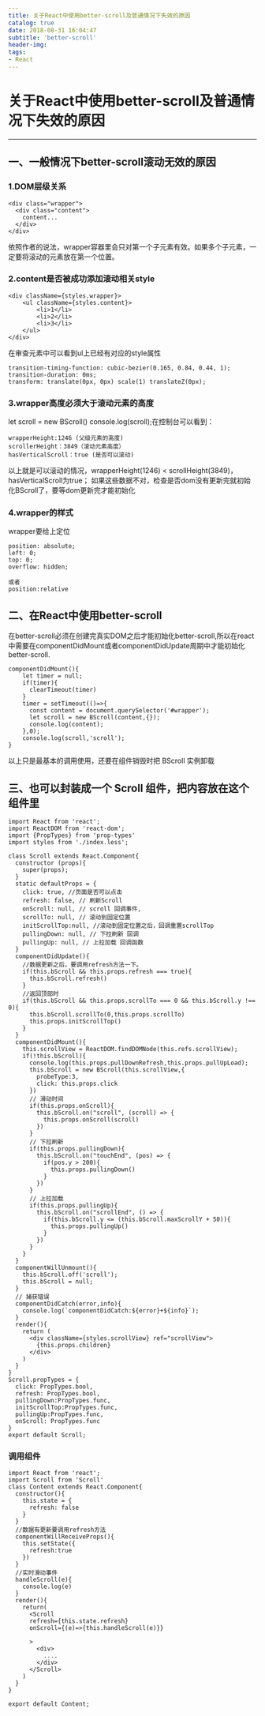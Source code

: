 ```yaml
---
title: 关于React中使用better-scroll及普通情况下失效的原因
catalog: true
date: 2018-08-31 16:04:47
subtitle: 'better-scroll'
header-img:
tags:
- React
---
```

# 关于React中使用better-scroll及普通情况下失效的原因

---------

## 一、一般情况下better-scroll滚动无效的原因
### 1.DOM层级关系
```
<div class="wrapper">
  <div class="content">
    content...
  </div>
</div>
```
依照作者的说法，wrapper容器里会只对第一个子元素有效。如果多个子元素，一定要将滚动的元素放在第一个位置。
### 2.content是否被成功添加滚动相关style
```
<div className={styles.wrapper}>
    <ul className={styles.content}>
        <li>1</li>
        <li>2</li>
        <li>3</li>
    </ul>
</div>
```
在审查元素中可以看到ul上已经有对应的style属性
```
transition-timing-function: cubic-bezier(0.165, 0.84, 0.44, 1);
transition-duration: 0ms;
transform: translate(0px, 0px) scale(1) translateZ(0px);
```
### 3.wrapper高度必须大于滚动元素的高度
let scroll = new BScroll()
console.log(scroll);在控制台可以看到：
```
wrapperHeight:1246 (父级元素的高度)
scrollerHeight：3849（滚动元素高度）
hasVerticalScroll：true (是否可以滚动)

```
以上就是可以滚动的情况，wrapperHeight(1246) < scrollHeight(3849)，hasVerticalScroll为true；
如果这些数据不对，检查是否dom没有更新完就初始化BScroll了，要等dom更新完才能初始化
### 4.wrapper的样式
wrapper要给上定位
```
position: absolute;
left: 0;
top: 0;
overflow: hidden;

或者
position:relative
```

## 二、在React中使用better-scroll
在better-scroll必须在创建完真实DOM之后才能初始化better-scroll,所以在react中需要在componentDidMount或者componentDidUpdate周期中才能初始化better-scroll.
```
componentDidMount(){
    let timer = null;
    if(timer){
      clearTimeout(timer)
    }
    timer = setTimeout(()=>{
      const content = document.querySelector('#wrapper');
      let scroll = new BScroll(content,{});
      console.log(content);
    },0);
    console.log(scroll,'scroll');
}
```
以上只是最基本的调用使用，还要在组件销毁时把 BScroll 实例卸载

## 三、也可以封装成一个 Scroll 组件，把内容放在这个组件里
```
import React from 'react';
import ReactDOM from 'react-dom';
import {PropTypes} from 'prop-types'
import styles from './index.less';

class Scroll extends React.Component{
  constructor (props){
    super(props);
  }
  static defaultProps = {
    click: true, //页面是否可以点击
    refresh: false, // 刷新Scroll
    onScroll: null, // scroll 回调事件,
    scrollTo: null, // 滚动到固定位置
    initScrollTop:null, //滚动到固定位置之后，回调重置scrollTop
    pullingDown: null, // 下拉刷新 回调
    pullingUp: null, // 上拉加载 回调函数
  }
  componentDidUpdate(){
    //数据更新之后，要调用refresh方法一下。
    if(this.bScroll && this.props.refresh === true){
      this.bScroll.refresh()
    }
    //返回顶部时
    if(this.bScroll && this.props.scrollTo === 0 && this.bScroll.y !== 0){
      this.bScroll.scrollTo(0,this.props.scrollTo)
      this.props.initScrollTop()
    }
  }
  componentDidMount(){
    this.scrollView = ReactDOM.findDOMNode(this.refs.scrollView);
    if(!this.bScroll){
      console.log(this.props.pullDownRefresh,this.props.pullUpLoad);
      this.bScroll = new BScroll(this.scrollView,{
        probeType:3,
        click: this.props.click
      })
      // 滑动时间
      if(this.props.onScroll){
        this.bScroll.on("scroll", (scroll) => {
          this.props.onScroll(scroll)
        })
      }
      // 下拉刷新
      if(this.props.pullingDown){
        this.bScroll.on("touchEnd", (pos) => {
          if(pos.y > 200){
            this.props.pullingDown()
          }
        })
      }
      // 上拉加载
      if(this.props.pullingUp){
        this.bScroll.on("scrollEnd", () => {
          if(this.bScroll.y <= (this.bScroll.maxScrollY + 50)){
            this.props.pullingUp()
          }
        })
      }
    }
  }
  componentWillUnmount(){
    this.bScroll.off('scroll');
    this.bScroll = null;
  }
  // 捕获错误
  componentDidCatch(error,info){
    console.log(`componentDidCatch:${error}+${info}`);
  }
  render(){
    return (
      <div className={styles.scrollView} ref="scrollView">
        {this.props.children}
      </div>
    )
  }
}
Scroll.propTypes = {
  click: PropTypes.bool,
  refresh: PropTypes.bool,
  pullingDown:PropTypes.func,
  initScrollTop:PropTypes.func,
  pullingUp:PropTypes.func,
  onScroll: PropTypes.func
}
export default Scroll;

```
### 调用组件
```
import React from 'react';
import Scroll from 'Scroll'
class Content extends React.Component{
  constructor(){
    this.state = {
      refresh: false
    }
  }
  //数据有更新要调用refresh方法
  componentWillReceiveProps(){
    this.setState({
      refresh:true
    })
  }
  //实时滑动事件
  handleScroll(e){
    console.log(e)
  }
  render(){
    return(
      <Scroll 
      refresh={this.state.refresh}
      onScroll={(e)=>{this.handleScroll(e)}}
      
      >
        <div>
          ....
        </div>
      </Scroll>
    )
  }
}

export default Content;
```